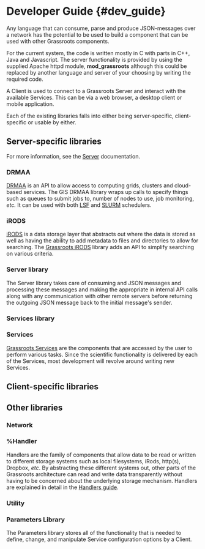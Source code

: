 ﻿Developer Guide {#dev_guide}
================



Any language that can consume, parse and produce JSON-messages over a network has the potential to be used to build a component that can be used with other Grassroots components. 

For the current system, the code is written mostly in C with parts in C++, Java and Javascript. The server functionality is provided by using the supplied Apache httpd module, **mod_grassroots** although this could be replaced by another language and server of your choosing by writing the required code.


A Client is used to connect to a Grassroots Server and interact with the available Services. This can be via a web browser, a desktop client or mobile application.


Each of the existing libraries falls into either being server-specific, client-specific or usable by either.

## Server-specific libraries

For more information, see the [Server](server.md) documentation.

### DRMAA

[DRMAA](http://www.drmaa.org/) is an API to allow access to computing grids, clusters and cloud-based services. 
The GIS DRMAA library wraps up calls to specify things such as queues to submit jobs to, number of nodes to use, job monitoring, *etc.*
It can be used with both [LSF](http://www-03.ibm.com/systems/spectrum-computing/products/lsf/) and [SLURM](https://slurm.schedmd.com/) schedulers.


### iRODS

[iRODS](http://irods.org/) is a data storage layer that abstracts out where the data is stored as well as having the ability to add metadata to files and directories to allow for searching. The [Grassroots iRODS](../core/shared/irods/readme.md) library adds an API to simplify searching on various criteria.


### Server library

The Server library takes care of consuming and JSON messages and processing these messages and making the appropriate in internal API calls along with any communication with other remote servers before returning the outgoing JSON message back to the initial message's sender.


### Services library


### Services

[Grassroots Services](services.md "Services guide") are the components that are accessed by the user to perform various tasks. 
Since the scientific functionality is delivered by each of the Services, most development will revolve around writing new Services. 


## Client-specific libraries


## Other libraries




### Network



### %Handler

Handlers are the family of components that allow data to be read or written to different storage systems such as local filesystems, iRods, http(s), Dropbox, *etc*.
By abstracting these different systems out, other parts of the Grassroots architecture can read and write data transparently without having to be concerned about the underlying storage mechanism.
Handlers are explained in detail in the [Handlers guide](../core/shared/handler/readme.md "Handlers guide").


### Utility


### Parameters Library

The Parameters library stores all of the functionality that is needed to define, change, and manipulate Service configuration options by a Client. 

